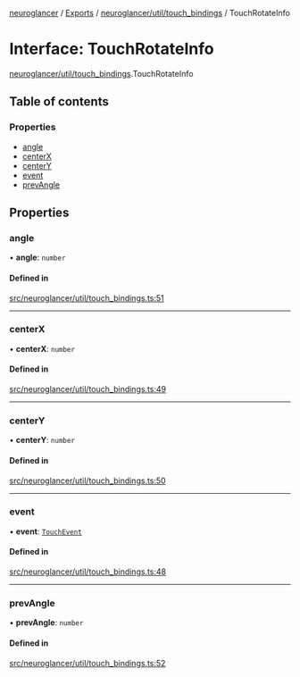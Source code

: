[neuroglancer](../README.md) / [Exports](../modules.md) / [neuroglancer/util/touch\_bindings](../modules/neuroglancer_util_touch_bindings.md) / TouchRotateInfo

# Interface: TouchRotateInfo

[neuroglancer/util/touch_bindings](../modules/neuroglancer_util_touch_bindings.md).TouchRotateInfo

## Table of contents

### Properties

- [angle](neuroglancer_util_touch_bindings.TouchRotateInfo.md#angle)
- [centerX](neuroglancer_util_touch_bindings.TouchRotateInfo.md#centerx)
- [centerY](neuroglancer_util_touch_bindings.TouchRotateInfo.md#centery)
- [event](neuroglancer_util_touch_bindings.TouchRotateInfo.md#event)
- [prevAngle](neuroglancer_util_touch_bindings.TouchRotateInfo.md#prevangle)

## Properties

### angle

• **angle**: `number`

#### Defined in

[src/neuroglancer/util/touch_bindings.ts:51](https://github.com/ActiveBrainAtlas2/neuroglancer/blob/91617476/src/neuroglancer/util/touch_bindings.ts#L51)

___

### centerX

• **centerX**: `number`

#### Defined in

[src/neuroglancer/util/touch_bindings.ts:49](https://github.com/ActiveBrainAtlas2/neuroglancer/blob/91617476/src/neuroglancer/util/touch_bindings.ts#L49)

___

### centerY

• **centerY**: `number`

#### Defined in

[src/neuroglancer/util/touch_bindings.ts:50](https://github.com/ActiveBrainAtlas2/neuroglancer/blob/91617476/src/neuroglancer/util/touch_bindings.ts#L50)

___

### event

• **event**: [`TouchEvent`](../modules/main_module._internal_.md#touchevent)

#### Defined in

[src/neuroglancer/util/touch_bindings.ts:48](https://github.com/ActiveBrainAtlas2/neuroglancer/blob/91617476/src/neuroglancer/util/touch_bindings.ts#L48)

___

### prevAngle

• **prevAngle**: `number`

#### Defined in

[src/neuroglancer/util/touch_bindings.ts:52](https://github.com/ActiveBrainAtlas2/neuroglancer/blob/91617476/src/neuroglancer/util/touch_bindings.ts#L52)

